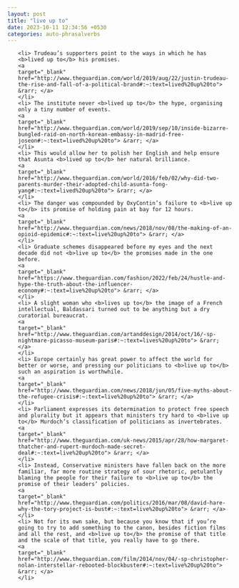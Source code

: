 ```yaml
---
layout: post
title: "live up to"
date: 2023-10-11 12:34:56 +0530
categories: auto-phrasalverbs
---
```

<ol>

    <li> Trudeau’s supporters point to the ways in which he has <b>lived up to</b> his promises.
    <a 
    target="_blank" 
    href="http://www.theguardian.com/world/2019/aug/22/justin-trudeau-the-rise-and-fall-of-a-political-brand#:~:text=lived%20up%20to"> &rarr; </a>
    </li>
    <li> The institute never <b>lived up to</b> the hype, organising only a tiny number of events.
    <a 
    target="_blank" 
    href="http://www.theguardian.com/world/2019/sep/10/inside-bizarre-bungled-raid-on-north-korean-embassy-in-madrid-free-joseon#:~:text=lived%20up%20to"> &rarr; </a>
    </li>
    <li> This would allow her to polish her English and help ensure that Asunta <b>lived up to</b> her natural brilliance.
    <a 
    target="_blank" 
    href="http://www.theguardian.com/world/2016/feb/02/why-did-two-parents-murder-their-adopted-child-asunta-fong-yang#:~:text=lived%20up%20to"> &rarr; </a>
    </li>
    <li> The danger was compounded by OxyContin’s failure to <b>live up to</b> its promise of holding pain at bay for 12 hours.
    <a 
    target="_blank" 
    href="http://www.theguardian.com/news/2018/nov/08/the-making-of-an-opioid-epidemic#:~:text=live%20up%20to"> &rarr; </a>
    </li>
    <li> Graduate schemes disappeared before my eyes and the next decade did not <b>live up to</b> the promises made in the one before.
    <a 
    target="_blank" 
    href="https://www.theguardian.com/fashion/2022/feb/24/hustle-and-hype-the-truth-about-the-influencer-economy#:~:text=live%20up%20to"> &rarr; </a>
    </li>
    <li> A slight woman who <b>lives up to</b> the image of a French intellectual, Baldassari turned out to be anything but a dry curatorial bureaucrat.
    <a 
    target="_blank" 
    href="http://www.theguardian.com/artanddesign/2014/oct/16/-sp-nightmare-picasso-museum-paris#:~:text=lives%20up%20to"> &rarr; </a>
    </li>
    <li> Europe certainly has great power to affect the world for better or worse, and pressing our politicians to <b>live up to</b> such an aspiration is worthwhile.
    <a 
    target="_blank" 
    href="http://www.theguardian.com/news/2018/jun/05/five-myths-about-the-refugee-crisis#:~:text=live%20up%20to"> &rarr; </a>
    </li>
    <li> Parliament expresses its determination to protect free speech and plurality but it appears that ministers try hard to <b>live up to</b> Murdoch’s classification of politicians as invertebrates.
    <a 
    target="_blank" 
    href="http://www.theguardian.com/uk-news/2015/apr/28/how-margaret-thatcher-and-rupert-murdoch-made-secret-deal#:~:text=live%20up%20to"> &rarr; </a>
    </li>
    <li> Instead, Conservative ministers have fallen back on the more familiar, far more routine strategy of sour rhetoric, petulantly blaming the people for their failure to <b>live up to</b> the promise of their leaders’ policies.
    <a 
    target="_blank" 
    href="http://www.theguardian.com/politics/2016/mar/08/david-hare-why-the-tory-project-is-bust#:~:text=live%20up%20to"> &rarr; </a>
    </li>
    <li> Not for its own sake, but because you know that if you’re going to try to add something to the canon, besides fiction films and all the rest, and <b>live up to</b> the promise of that title and the scale of that title, you really have to go there.
    <a 
    target="_blank" 
    href="http://www.theguardian.com/film/2014/nov/04/-sp-christopher-nolan-interstellar-rebooted-blockbuster#:~:text=live%20up%20to"> &rarr; </a>
    </li>